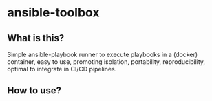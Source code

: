 # ansible-toolbox

## What is this?

Simple ansible-playbook runner to execute playbooks in a (docker) container, easy to use, promoting isolation, portability, reproducibility, optimal to integrate in CI/CD pipelines.

## How to use?
